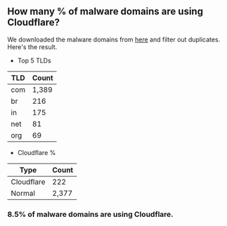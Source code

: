 ## How many % of malware domains are using Cloudflare?


We downloaded the malware domains from [here](https://urlhaus.abuse.ch) and filter out duplicates.
Here's the result.


[//]: # (start replacement)


- Top 5 TLDs

| TLD | Count |
| --- | --- |
| com | 1,389 |
| br | 216 |
| in | 175 |
| net | 81 |
| org | 69 |


- Cloudflare %

| Type | Count |
| --- | --- |
| Cloudflare | 222 |
| Normal | 2,377 |


### 8.5% of malware domains are using Cloudflare.